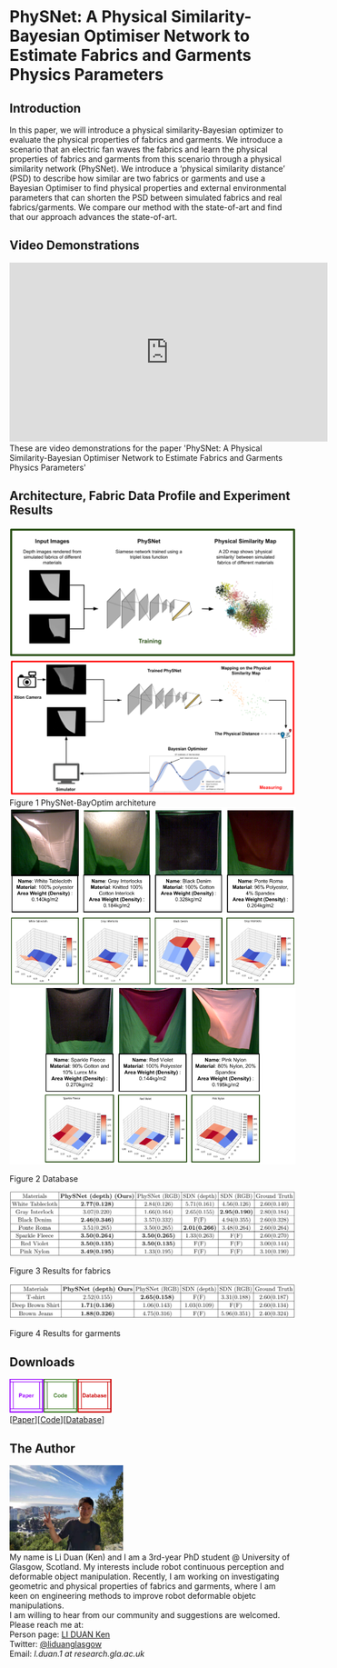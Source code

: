 # PhySNet: A Physical Similarity-Bayesian Optimiser Network to Estimate Fabrics and Garments Physics Parameters
## Introduction

In this paper, we will introduce a physical similarity-Bayesian optimizer to evaluate the physical properties of fabrics and garments. We introduce a scenario that an electric fan waves the fabrics and learn the physical properties of fabrics and garments from this scenario through a physical similarity network (PhySNet). We introduce a ‘physical similarity distance’ (PSD) to describe how similar are two fabrics or garments and use a Bayesian Optimiser to find physical properties and external environmental parameters that can shorten the PSD between simulated fabrics and real fabrics/garments. We compare our method with the state-of-art and find that our approach advances the state-of-art.

## Video Demonstrations
<iframe width="560" height="315" src="https://www.youtube.com/embed/sLdOvZjXL-A" title="YouTube video player" frameborder="0" allow="accelerometer; autoplay; clipboard-write; encrypted-media; gyroscope; picture-in-picture" allowfullscreen></iframe>
These are video demonstrations for the paper 'PhySNet: A Physical Similarity-Bayesian Optimiser Network to Estimate Fabrics and Garments Physics Parameters'

## Architecture, Fabric Data Profile and Experiment Results
<img src="images/Paper-Main_Figure_Part_1.png" class="inline"/>
<img src="images/Paper-Main_Figure_Part_2.png" class="inline"/>
Figure 1 PhySNet-BayOptim architeture

<img src="images/Data Profile 1.png" alt='Database' class="inline"/>

<img src="images/Data Profile 2.png" alt='Database' class="inline"/>

Figure 2 Database


<img src="images/fabric_result.png" class="inline"/>

Figure 3 Results for fabrics

<img src="images/garment_result.png" class="inline"/>

Figure 4 Results for garments

## Downloads
<img src="images/Page_Design_Paper.png" width="60" height="60"><img src="images/Page_Design_Code.png" width="60" height="60"><img src="images/Page_Design_Database.png" width="60" height="60">\
 [<a taget="_blank" title="Paper" href="https://www.overleaf.com/read/tgmphznwwxbb">Paper</a>][<a taget="_blank" title="Code" href="https://github.com/LiDuanAtGlasgow/PhySNet-BayOptim/tree/customise">Code</a>][<a taget="_blank" title="Database" href="https://gla-my.sharepoint.com/:u:/g/personal/2168518d_student_gla_ac_uk/EcIEaWoGfJBBvXG7-fmW_-8B4GGhtScCBC4erun6CdJjCA?e=2iFBbZ">Database</a>]

## The Author
<img src='images/Li_Duan_Ken.jpg' width='200' height='150'>\
My name is Li Duan (Ken) and I am a 3rd-year PhD student @ University of Glasgow, Scotland. My interests include robot continuous perception and deformable object manipulation. Recently, I am working on investigating geometric and physical properties of fabrics and garments, where I am keen on engineering methods to improve robot deformable objetc manipulations.\
I am willing to hear from our community and suggestions are welcomed. Please reach me at:\
Person page: [LI DUAN Ken](https://www.gla.ac.uk/schools/computing/researchstudents/liduan/)\
Twitter: [@liduanglasgow](https://twitter.com/liduanglasgow)\
Email: <em>l.duan.1 at research.gla.ac.uk</em>

